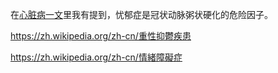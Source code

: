 在[心脏病一文](http://wiki.v2beach.cn/Tech/HeartDisease.html)里我有提到，忧郁症是冠状动脉粥状硬化的危险因子。

https://zh.wikipedia.org/zh-cn/重性抑鬱疾患

https://zh.wikipedia.org/zh-cn/情緒障礙症